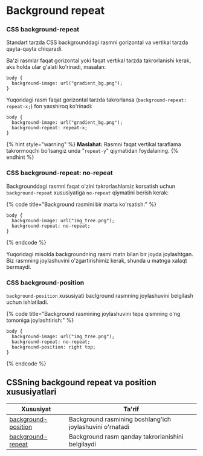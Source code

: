 # Background repeat

### CSS background-repeat <a href="#css-background-image-repeat" id="css-background-image-repeat"></a>

Standart tarzda CSS backgrounddagi rasmni gorizontal va vertikal tarzda qayta-qayta chiqaradi.

Ba'zi rasmlar faqat gorizontal yoki faqat vertikal tarzda takrorlanishi kerak, aks holda ular g'alati ko'rinadi, masalan:

```
body {
  background-image: url("gradient_bg.png");
}
```

Yuqoridagi rasm faqat gorizontal tarzda takrorlansa (`background-repeat: repeat-x;`) fon yaxshiroq ko'rinadi:

```
body {
  background-image: url("gradient_bg.png");
  background-repeat: repeat-x;
}
```

{% hint style="warning" %}
**Maslahat:** Rasmni faqat vertikal taraflama takrormoqchi bo'lsangiz unda "`repeat-y`" qiymatidan foydalaning.
{% endhint %}

### CSS background-repeat: no-repeat <a href="#css-background-repeat-no-repeat" id="css-background-repeat-no-repeat"></a>

Backgrounddagi rasmni faqat o'zini takrorlashlarsiz korsatish uchun `background-repeat` xususiyatiga `no-repeat` qiymatini berish kerak:

{% code title="Background rasmini bir marta ko'rsatish:" %}
```
body {
  background-image: url("img_tree.png");
  background-repeat: no-repeat;
}
```
{% endcode %}

Yuqoridagi misolda backgroundning rasmi matn bilan bir joyda joylashtgan. Biz rasmning joylashuvini o'zgartirishimiz kerak, shunda u matnga xalaqt bermaydi.

### CSS background-position <a href="#css-background-position" id="css-background-position"></a>

`background-position` xususiyati baclground rasmning joylashuvini belgilash uchun ishlatiladi.

{% code title="Background rasmining joylashuvini tepa qismning o'ng tomoniga joylashtirish:" %}
```
body {
  background-image: url("img_tree.png");
  background-repeat: no-repeat;
  background-position: right top;
}
```
{% endcode %}

## CSSning backgound repeat va position xususiyatlari

| Xususiyat                                                                           | Ta'rif                                                   |
| ----------------------------------------------------------------------------------- | -------------------------------------------------------- |
| [background-position](https://www.w3schools.com/cssref/pr\_background-position.asp) | Background rasmining boshlang'ich joylashuvini o'rnatadi |
| [background-repeat](https://www.w3schools.com/cssref/pr\_background-repeat.asp)     | Background rasm qanday takrorlanishini belgilaydi        |
